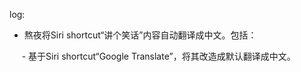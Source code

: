 log:

- 熬夜将Siri shortcut“讲个笑话”内容自动翻译成中文。包括：

     - 基于Siri shortcut“Google Translate”，将其改造成默认翻译成中文。 
